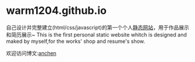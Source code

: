warm1204.github.io
==================
自己设计并完整建立(html/css/javascript)的第一个个人[静态网站](http://warm1204.github.io)，用于作品展示和简历展示~
This is the first personal static website whitch is designed and maked by myself,for the works' shop and resume's show. 



欢迎访问博文:[anchen](http://anchen1992.lofter.com/)

